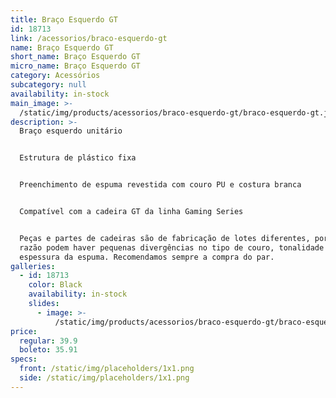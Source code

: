 ```yaml
---
title: Braço Esquerdo GT
id: 18713
link: /acessorios/braco-esquerdo-gt
name: Braço Esquerdo GT
short_name: Braço Esquerdo GT
micro_name: Braço Esquerdo GT
category: Acessórios
subcategory: null
availability: in-stock
main_image: >-
  /static/img/products/acessorios/braco-esquerdo-gt/braco-esquerdo-gt.jpg
description: >-
  Braço esquerdo unitário


  Estrutura de plástico fixa


  Preenchimento de espuma revestida com couro PU e costura branca


  Compatível com a cadeira GT da linha Gaming Series


  Peças e partes de cadeiras são de fabricação de lotes diferentes, por essa
  razão podem haver pequenas divergências no tipo de couro, tonalidade e/ou
  espessura da espuma. Recomendamos sempre a compra do par.
galleries:
  - id: 18713
    color: Black
    availability: in-stock
    slides:
      - image: >-
          /static/img/products/acessorios/braco-esquerdo-gt/braco-esquerdo-gt.jpg
price:
  regular: 39.9
  boleto: 35.91
specs:
  front: /static/img/placeholders/1x1.png
  side: /static/img/placeholders/1x1.png
---
```


